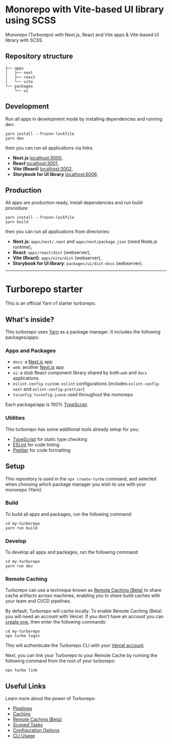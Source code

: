 # Monorepo with Vite-based UI library using SCSS

Monorepo (Turborepo) with Next.js, React and Vite apps & Vite-based UI library with SCSS.

## Repository structure
```
├── apps
│   ├── next
│   ├── react
│   └── vite
└── packages
    └── ui
```

## Development
Run all apps in development mode by installing dependencies and running dev:
```shell
yarn install --frozen-lockfile
yarn dev
```
then you can run all applications via links:
* **Next.js** [localhost:3000](http://localhost:3000/),
* **React** [localhost:3001](http://localhost:3001/),
* **Vite (React)** [localhost:3002](http://localhost:3002/),
* **Storybook for UI library** [localhost:6006](http://localhost:6006/).

## Production
All apps are production ready, install dependencies and run build procedure:
```shell
yarn install --frozen-lockfile
yarn build
```
then you can run all applications from directories:
* **Next.js**: `apps/next/.next` and `apps/next/package.json` (need Node.js runtime),
* **React**: `apps/react/dist` (webserver),
* **Vite (React)**: `apps/vite/dist` (webserver),
* **Storybook for UI library**: `packages/ui/dist-docs` (webserver).

---

# Turborepo starter

This is an official Yarn v1 starter turborepo.

## What's inside?

This turborepo uses [Yarn](https://classic.yarnpkg.com/lang/en/) as a package manager. It includes the following packages/apps:

### Apps and Packages

- `docs`: a [Next.js](https://nextjs.org) app
- `web`: another [Next.js](https://nextjs.org) app
- `ui`: a stub React component library shared by both `web` and `docs` applications
- `eslint-config-custom`: `eslint` configurations (includes `eslint-config-next` and `eslint-config-prettier`)
- `tsconfig`: `tsconfig.json`s used throughout the monorepo

Each package/app is 100% [TypeScript](https://www.typescriptlang.org/).

### Utilities

This turborepo has some additional tools already setup for you:

- [TypeScript](https://www.typescriptlang.org/) for static type checking
- [ESLint](https://eslint.org/) for code linting
- [Prettier](https://prettier.io) for code formatting

## Setup

This repository is used in the `npx create-turbo` command, and selected when choosing which package manager you wish to use with your monorepo (Yarn).

### Build

To build all apps and packages, run the following command:

```
cd my-turborepo
yarn run build
```

### Develop

To develop all apps and packages, run the following command:

```
cd my-turborepo
yarn run dev
```

### Remote Caching

Turborepo can use a technique known as [Remote Caching (Beta)](https://turborepo.org/docs/core-concepts/remote-caching) to share cache artifacts across machines, enabling you to share build caches with your team and CI/CD pipelines.

By default, Turborepo will cache locally. To enable Remote Caching (Beta) you will need an account with Vercel. If you don't have an account you can [create one](https://vercel.com/signup), then enter the following commands:

```
cd my-turborepo
npx turbo login
```

This will authenticate the Turborepo CLI with your [Vercel account](https://vercel.com/docs/concepts/personal-accounts/overview).

Next, you can link your Turborepo to your Remote Cache by running the following command from the root of your turborepo:

```
npx turbo link
```

## Useful Links

Learn more about the power of Turborepo:

- [Pipelines](https://turborepo.org/docs/core-concepts/pipelines)
- [Caching](https://turborepo.org/docs/core-concepts/caching)
- [Remote Caching (Beta)](https://turborepo.org/docs/core-concepts/remote-caching)
- [Scoped Tasks](https://turborepo.org/docs/core-concepts/scopes)
- [Configuration Options](https://turborepo.org/docs/reference/configuration)
- [CLI Usage](https://turborepo.org/docs/reference/command-line-reference)
